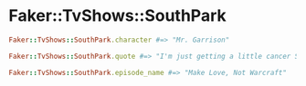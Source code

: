 # Faker::TvShows::SouthPark

```ruby
Faker::TvShows::SouthPark.character #=> "Mr. Garrison"

Faker::TvShows::SouthPark.quote #=> "I'm just getting a little cancer Stan"

Faker::TvShows::SouthPark.episode_name #=> "Make Love, Not Warcraft"
```
